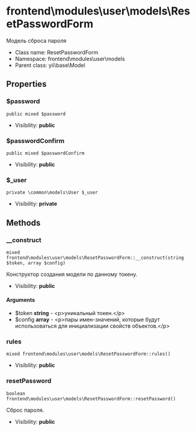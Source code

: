 frontend\modules\user\models\ResetPasswordForm
===============

Модель сброса пароля




* Class name: ResetPasswordForm
* Namespace: frontend\modules\user\models
* Parent class: yii\base\Model





Properties
----------


### $password

    public mixed $password





* Visibility: **public**


### $passwordConfirm

    public mixed $passwordConfirm





* Visibility: **public**


### $_user

    private \common\models\User $_user





* Visibility: **private**


Methods
-------


### __construct

    mixed frontend\modules\user\models\ResetPasswordForm::__construct(string $token, array $config)

Конструктор создания модели по данному токену.



* Visibility: **public**


#### Arguments
* $token **string** - &lt;p&gt;уникальный токен.&lt;/p&gt;
* $config **array** - &lt;p&gt;пары имен-значений, которые будут использоваться для инициализации свойств объектов.&lt;/p&gt;



### rules

    mixed frontend\modules\user\models\ResetPasswordForm::rules()





* Visibility: **public**




### resetPassword

    boolean frontend\modules\user\models\ResetPasswordForm::resetPassword()

Сброс пароля.



* Visibility: **public**


